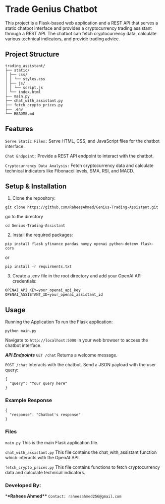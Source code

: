 # Trade Genius Chatbot

This project is a Flask-based web application and a REST API that serves a static chatbot interface and provides a cryptocurrency trading assistant through a REST API. The chatbot can fetch cryptocurrency data, calculate various technical indicators, and provide trading advice.

## Project Structure

```
trading_assistant/
├── static/
│ ├── css/
│ │ └── styles.css
│ ├── js/
│ │ └── script.js
│ └── index.html
├── main.py
├── chat_with_assistant.py
├── fetch_crypto_prices.py
├── .env
└── README.md
```

## Features

`Serve Static Files:` Serve HTML, CSS, and JavaScript files for the chatbot interface.

`Chat Endpoint:` Provide a REST API endpoint to interact with the chatbot.

`Cryptocurrency Data Analysis:` Fetch cryptocurrency data and calculate technical indicators like Fibonacci levels, SMA, RSI, and MACD.

## Setup & Installation

1. Clone the repository:

```
git clone https://github.com/RaheesAhmed/Genius-Trading-Assistant.git

```

go to the directory

```
cd Genius-Trading-Assistant
```

2. Install the required packages:

```
pip install flask yfinance pandas numpy openai python-dotenv flask-cors

```

or

```
pip install -r requirments.txt
```

3. Create a .env file in the root directory and add your OpenAI API credentials:

```
OPENAI_API_KEY=your_openai_api_key
OPENAI_ASSISTANT_ID=your_openai_assistant_id
```

## Usage

Running the Application
To run the Flask application:

```
python main.py
```

Navigate to `http://localhost:5000` in your web browser to access the chatbot interface.

**_API Endpoints_**
`GET /chat`
Returns a welcome message.

`POST /chat`
Interacts with the chatbot. Send a JSON payload with the user query:

```
{
  "query": "Your query here"
}
```

### Example Response

```
{
  "response": "Chatbot's response"
}
```

### Files

`main.py`
This is the main Flask application file.

`chat_with_assistant.py`
This file contains the chat_with_assistant function which interacts with the OpenAI API.

`fetch_crypto_prices.py`
This file contains functions to fetch cryptocurrency data and calculate technical indicators.

### Developed By:

\***\*Rahees Ahmed\*\***
`Contact: raheesahmed256@gmail.com`
